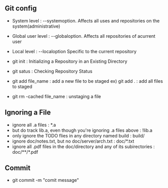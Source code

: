 ## Git config
- System level : --systemoption. Affects all uses and repositories on the system(administrative)
- Global user level : --globaloption. Affects all repositories of acurrent user
- Local level : --localoption Specific to the current repository

- git init : Initializing a Repository in an Existing Directory
- git satus : Checking Repository Status
- git add file_name : add a new file to be staged
ex) git add . : add all files to staged
- git rm -cached file_name : unstaging a file

## Ignoring a File
- ignore all .a files : *.a
- but do track lib.a, even though you're ignoring .a files above : !lib.a
- only ignore the TODO flies in any directory named build : build/
- ignore doc/notes.txt, but no doc/server/arch.txt : doc/*.txt
- ignore all .pdf files in the doc/directory and any of its subirectories : doc/**/*.pdf

## Commit
- git commit -m "comit message"